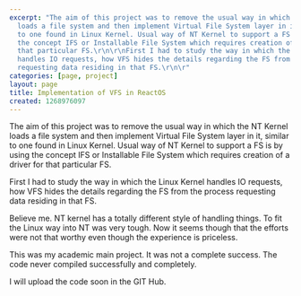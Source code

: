 ```yaml
---
excerpt: "The aim of this project was to remove the usual way in which the NT Kernel
  loads a file system and then implement Virtual File System layer in it, similar
  to one found in Linux Kernel. Usual way of NT Kernel to support a FS is by using
  the concept IFS or Installable File System which requires creation of a driver for
  that particular FS.\r\n\r\nFirst I had to study the way in which the Linux Kernel
  handles IO requests, how VFS hides the details regarding the FS from the process
  requesting data residing in that FS.\r\n\r"
categories: [page, project]
layout: page
title: Implementation of VFS in ReactOS
created: 1268976097
---
```

The aim of this project was to remove the usual way in which the NT Kernel loads a file system and then implement Virtual File System layer in it, similar to one found in Linux Kernel. Usual way of NT Kernel to support a FS is by using the concept IFS or Installable File System which requires creation of a driver for that particular FS.

First I had to study the way in which the Linux Kernel handles IO requests, how VFS hides the details regarding the FS from the process requesting data residing in that FS.

Believe me. NT kernel has a totally different style of handling things. To fit the Linux way into NT was very tough. Now it seems though that the efforts were not that worthy even though the experience is priceless.

This was my academic main project. It was not a complete success. The code never compiled successfully and completely.

I will upload the code soon in the GIT Hub.

